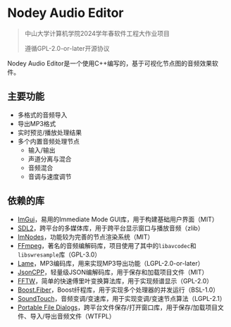 # Nodey Audio Editor

> 中山大学计算机学院2024学年春软件工程大作业项目
> 
> 遵循GPL-2.0-or-later开源协议

Nodey Audio Editor是一个使用C++编写的，基于可视化节点图的音频效果软件。

## 主要功能

- 多格式的音频导入
- 导出MP3格式
- 实时预览/播放处理结果
- 多个内置音频处理节点
  - 输入/输出
  - 声道分离与混合
  - 音频混合
  - 音调与速度调节

## 依赖的库

- [ImGui](https://github.com/ocornut/imgui)，易用的Immediate Mode GUI库，用于构建基础用户界面（MIT）
- [SDL2](https://www.libsdl.org/)，跨平台的多媒体库，用于跨平台显示窗口与播放音频（zlib）
- [ImNodes](https://github.com/Nelarius/imnodes)，功能较为完善的节点渲染系统（MIT）
- [FFmpeg](https://ffmpeg.org/)，著名的音频编解码库，项目使用了其中的`libavcodec`和`libswresample`库（GPL-3.0）
- [Lame](https://lame.sourceforge.io/)，MP3编码库，用来实现MP3导出功能（LGPL-2.0-or-later）
- [JsonCPP](https://github.com/open-source-parsers/jsoncpp)，轻量级JSON编解码库，用于保存和加载项目文件（MIT）
- [FFTW](https://fftw.org/)，简单的快速傅里叶变换算法库，用于实现频谱显示（GPL-2.0）
- [Boost.Fiber](https://www.boost.org/doc/libs/1_81_0/libs/fiber/doc/html/fiber/overview.html)，Boost纤程库，用于实现多个处理器的并发运行（BSL-1.0）
- [SoundTouch](https://www.surina.net/soundtouch/index.html)，音频变调/变速库，用于实现变调/变速节点算法（LGPL-2.1）
- [Portable File Dialogs](https://github.com/samhocevar/portable-file-dialogs)，跨平台文件保存/打开窗口库，用于保存/加载项目文件、导入/导出音频文件（WTFPL）